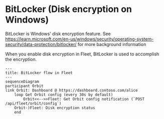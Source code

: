 # BitLocker (Disk encryption on Windows)

BitLocker is Windows' disk encryption feature. See
https://learn.microsoft.com/en-us/windows/security/operating-system-security/data-protection/bitlocker/
for more background information

When you enable disk encryption in Fleet, BitLocker is used to accomplish the encryption.

```mermaid
---
title: BitLocker flow in Fleet
---
sequenceDiagram
participant Orbit
link Orbit: Dashboard @ https://dashboard.contoso.com/alice
    loop Get Orbit config (every 30s by default)
        Orbit<<-->>Fleet: Get Orbit config notification (`POST /api/fleet/orbit/config`)
    Orbit-)Fleet: Disk encryption status
    end
```